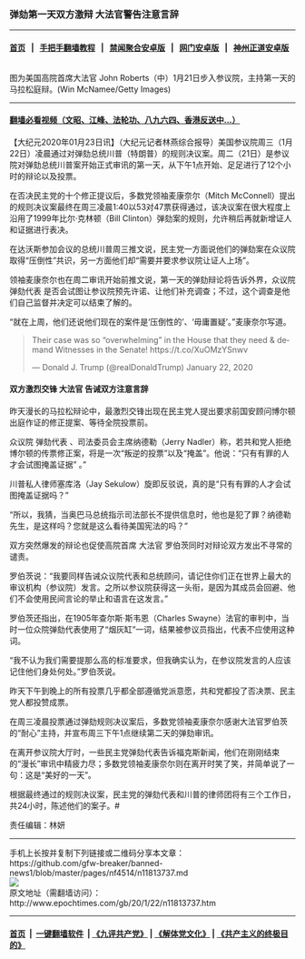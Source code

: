 ### 弹劾第一天双方激辩 大法官警告注意言辞
------------------------

#### [首页](https://github.com/gfw-breaker/banned-news1/blob/master/README.md) &nbsp;&nbsp;|&nbsp;&nbsp; [手把手翻墙教程](https://github.com/gfw-breaker/guides/wiki) &nbsp;&nbsp;|&nbsp;&nbsp; [禁闻聚合安卓版](https://github.com/gfw-breaker/bn-android) &nbsp;&nbsp;|&nbsp;&nbsp; [网门安卓版](https://github.com/oGate2/oGate) &nbsp;&nbsp;|&nbsp;&nbsp; [神州正道安卓版](https://github.com/SzzdOgate/update) 



<div><img alt="" class="aligncenter wp-post-image" src="http://i.epochtimes.com/assets/uploads/2020/01/GettyImages-1200995115-600x400.jpg"/>
<div class="red16 caption">
 <p>
  图为美国高院首席大法官 John Roberts（中）1月21日步入参议院，主持第一天的马拉松庭辩。(Win McNamee/Getty Images)
 </p>
</div>
</div><hr/>

#### [翻墙必看视频（文昭、江峰、法轮功、八九六四、香港反送中...）](http://167.172.214.107/home.html)

<div><p>
 【大纪元2020年01月23日讯】（大纪元记者林燕综合报导）美国参议院周三（1月22日）凌晨通过对弹劾总统川普（特朗普）的规则决议案。周二（21日）是参议院对弹劾总统川普案开始正式审讯的第一天，从下午1点开始、足足进行了12个小时的辩论以及投票。
</p>
<p>
 在否决民主党的十个修正提议后，多数党领袖麦康奈尔（Mitch McConnell）提出的规则决议案最终在周三凌晨1:40以53对47票获得通过，该决议案在很大程度上沿用了1999年比尔·克林顿（Bill Clinton）弹劾案的规则，允许稍后再就新增证人和证据进行表决。
</p>
<p>
 在达沃斯参加会议的总统川普周三推文说，民主党一方面说他们的弹劾案在众议院取得“压倒性”共识，另一方面他们却“需要并要求参议院让证人上场”。
</p>
<p>
 领袖麦康奈尔也在周二审讯开始前推文说，第一天的弹劾辩论将告诉外界，众议院
 <ok href="http://www.epochtimes.com/gb/tag/%E5%BC%B9%E5%8A%BE%E4%BB%A3%E8%A1%A8.html">
  弹劾代表
 </ok>
 是否会试图让参议院预先许诺、让他们补充调查；不过，这个调查是他们自己监督并决定可以结束了解的。
</p>
<p>
 “就在上周，他们还说他们现在的案件是‘压倒性的’、‘毋庸置疑’。”麦康奈尔写道。
</p>
<p>
</p>
<blockquote class="twitter-tweet">
 <p dir="ltr" lang="en">
  Their case was so “overwhelming” in the House that they need &amp; demand Witnesses in the Senate!
  <ok href="https://t.co/XuOMzYSnwv">
   https://t.co/XuOMzYSnwv
  </ok>
 </p>
 <p>
  — Donald J. Trump (@realDonaldTrump)
  <ok href="https://twitter.com/realDonaldTrump/status/1219963910620680192?ref_src=twsrc%5Etfw">
   January 22, 2020
  </ok>
 </p>
</blockquote>
<p>
 <h4>
  双方激烈交锋
  <ok href="http://www.epochtimes.com/gb/tag/%E5%A4%A7%E6%B3%95%E5%AE%98.html">
   大法官
  </ok>
  告诫双方注意言辞
 </h4>
 <p>
  昨天漫长的马拉松辩论中，最激烈交锋出现在民主党人提出要求前国安顾问博尔顿出庭作证的修正提案、等待全院投票前。
 </p>
 <p>
  众议院
  <ok href="http://www.epochtimes.com/gb/tag/%E5%BC%B9%E5%8A%BE%E4%BB%A3%E8%A1%A8.html">
   弹劾代表
  </ok>
  、司法委员会主席纳德勒（Jerry Nadler）称，若共和党人拒绝博尔顿的传票修正案，将是一次“叛逆的投票”以及“掩盖”。他说：“只有有罪的人才会试图掩盖证据” 。”
 </p>
 <p>
  川普私人律师塞库洛（Jay Sekulow）旋即反驳说，真的是“只有有罪的人才会试图掩盖证据吗？”
 </p>
 <p>
  “所以，我猜，当奥巴马总统指示司法部长不提供信息时，他也是犯了罪？纳德勒先生，是这样吗？您就是这么看待美国宪法的吗？”
 </p>
 <p>
  双方突然爆发的辩论也促使高院首席
  <ok href="http://www.epochtimes.com/gb/tag/%E5%A4%A7%E6%B3%95%E5%AE%98.html">
   大法官
  </ok>
  罗伯茨同时对辩论双方发出不寻常的谴责。
 </p>
 <p>
  罗伯茨说：“我要同样告诫众议院代表和总统顾问，请记住你们正在世界上最大的审议机构（参议院）发言。之所以参议院获得这一头衔，是因为其成员会回避、他们不会使用民间言论的举止和语言在这发言。”
 </p>
 <p>
  罗伯茨还指出，在1905年查尔斯·斯韦恩（Charles Swayne）法官的审判中，当时一位众院弹劾代表使用了“烟灰缸”一词，结果被参议员指出，代表不应使用这种词。
 </p>
 <p>
  “我不认为我们需要提那么高的标准要求，但我确实认为，在参议院发言的人应该记住他们身处何处。”罗伯茨说。
 </p>
 <p>
  昨天下午到晚上的所有投票几乎都全部遵循党派意愿，共和党都投了否决票、民主党人都投赞成票。
 </p>
 <p>
  在周三凌晨投票通过弹劾规则决议案后，多数党领袖麦康奈尔感谢大法官罗伯茨的“耐心”主持，并宣布周三下午1点继续第二天的弹劾审讯。
 </p>
 <p>
  在离开参议院大厅时，一些民主党弹劾代表告诉福克斯新闻，他们在刚刚结束的“漫长”审讯中精疲力尽；多数党领袖麦康奈尔则在离开时笑了笑，并简单说了一句：这是“美好的一天”。
 </p>
 <p>
  根据最终通过的规则决议案，民主党的弹劾代表和川普的律师团将有三个工作日，共24小时，陈述他们的案子。#
 </p>
 <p>
  责任编辑：林妍
 </p>
</p></div>
<hr/>
手机上长按并复制下列链接或二维码分享本文章：<br/>
https://github.com/gfw-breaker/banned-news1/blob/master/pages/nf4514/n11813737.md <br/>
<a href='https://github.com/gfw-breaker/banned-news1/blob/master/pages/nf4514/n11813737.md'><img src='https://github.com/gfw-breaker/banned-news1/blob/master/pages/nf4514/n11813737.md.png'/></a> <br/>
原文地址（需翻墙访问）：http://www.epochtimes.com/gb/20/1/22/n11813737.htm


------------------------
#### [首页](https://github.com/gfw-breaker/banned-news1/blob/master/README.md) &nbsp;|&nbsp; [一键翻墙软件](https://github.com/gfw-breaker/nogfw/blob/master/README.md) &nbsp;| [《九评共产党》](https://github.com/gfw-breaker/9ping.md/blob/master/README.md#九评之一评共产党是什么) | [《解体党文化》](https://github.com/gfw-breaker/jtdwh.md/blob/master/README.md) | [《共产主义的终极目的》](https://github.com/gfw-breaker/gczydzjmd.md/blob/master/README.md)


<img src='http://gfw-breaker.win/banned-news/pages/nf4514/n11813737.md' width='0px' height='0px'/>